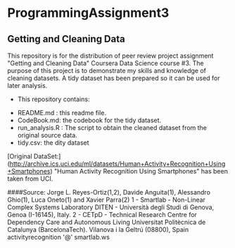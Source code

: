 # ProgrammingAssignment3

## Getting and Cleaning Data

This repository is for the distribution of peer review project assignment "Getting and Cleaning Data" Coursera Data Science course #3. The purpose of this project is to demonstrate my skills and knowledge of cleaning datasets. A tidy dataset has been prepared so it can be used for later analysis.


* This repository contains:
 + README.md : this readme file.
 + CodeBook.md: the codebook for the tidy dataset.
 + run_analysis.R : The script to obtain the cleaned dataset from the original source data.
 + tidy.csv: the dity dataset



[Original DataSet:] (http://archive.ics.uci.edu/ml/datasets/Human+Activity+Recognition+Using+Smartphones)  "Human Activity Recognition Using Smartphones" has been taken from UCI.

####Source:
Jorge L. Reyes-Ortiz(1,2), Davide Anguita(1), Alessandro Ghio(1), Luca Oneto(1) and Xavier Parra(2)
1 - Smartlab - Non-Linear Complex Systems Laboratory
DITEN - Università degli Studi di Genova, Genoa (I-16145), Italy. 
2 - CETpD - Technical Research Centre for Dependency Care and Autonomous Living
Universitat Politècnica de Catalunya (BarcelonaTech). Vilanova i la Geltrú (08800), Spain
activityrecognition '@' smartlab.ws


